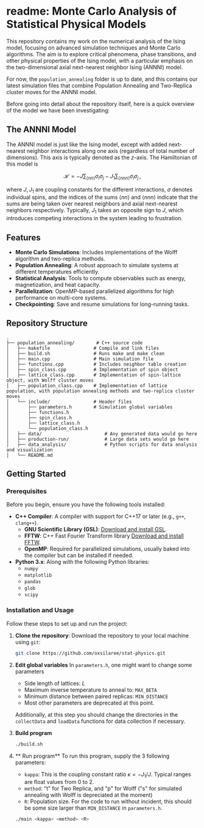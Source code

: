 # readme: Monte Carlo Analysis of Statistical Physical Models
This repository contains my work on the numerical analysis of the Ising model, focusing on advanced simulation techniques and Monte Carlo algorithms. The aim is to explore critical phenomena, phase transitions, and other physical properties of the Ising model, with a particular emphasis on the two-dimensional axial next-nearest neighbor Ising (ANNNI) model.

For now, the `population_annealing` folder is up to date, and this contains our latest simulation files that combine Population Annealing and Two-Replica cluster moves for the ANNNI model.

Before going into detail about the repository itself, here is a quick overview of the model we have been investigating:

## The ANNNI Model

The ANNNI model is just like the Ising model, except with added next-nearest neighbor interactions along one axis (regardless of total number of dimensions). This axis is typically denoted as the $z$-axis. The Hamiltonian of this model is

$$ \mathcal{H} = -J \sum_{\langle nn\rangle} \sigma_i \sigma_j - J_1 \sum_{\langle nnn \rangle} \sigma_i \sigma_j \hspace{2pt} , $$

where $J, J_1$ are coupling constants for the different interactions, $\sigma$ denotes individual spins, and the indices of the sums $\langle nn \rangle$ and $\langle nnn \rangle$ indicate that the sums are being taken over nearest neighbors and axial next-nearest neighbors respectively. Typically, $J_1$ takes an opposite sign to $J$, which introduces competing interactions in the system leading to frustration.


## Features

- **Monte Carlo Simulations**: Includes implementations of the Wolff algorithm and two-replica methods.
- **Population Annealing**: A robust approach to simulate systems at different temperatures efficiently.
- **Statistical Analysis**: Tools to compute observables such as energy, magnetization, and heat capacity.
- **Parallelization**: OpenMP-based parallelized algorithms for high performance on multi-core systems.
- **Checkpointing**: Save and resume simulations for long-running tasks.

## Repository Structure

```plaintext
.
├── population_annealing/        # C++ source code
│   ├── makefile                # Compile and link files
│   ├── build.sh                # Runs make and make clean 
│   ├── main.cpp                # Main simulation file
│   ├── functions.cpp           # Includes neighbor table creation
│   ├── spin_class.cpp          # Implementation of spin object
│   ├── lattice_class.cpp       # Implementation of spin-lattice object, with Wolff cluster moves
│   ├── population_class.cpp    # Implementation of lattice population, with population annealing methods and two-replica cluster moves
│   └── include/                # Header files
│       ├── parameters.h        # Simulation global variables
│       ├── functions.h      
│       ├── spin_class.h      
│       ├── lattice_class.h      
│       └── population_class.h      
│   ├── data/                       # Any generated data would go here
│   ├── production-run/             # Large data sets would go here
│   ├── data_analysis/              # Python scripts for data analysis and visualization
│   └── README.md          
```
## Getting Started
### Prerequisites

Before you begin, ensure you have the following tools installed:

- **C++ Compiler**: A compiler with support for C++17 or later (e.g., `g++`, `clang++`).
  - **GNU Scientific Library (GSL)**: [Download and install GSL](https://www.gnu.org/software/gsl/).
  - **FFTW**: C++ Fast Fourier Transform library [Download and install FFTW](https://www.fftw.org).
  - **OpenMP**: Required for parallelized simulations, usually baked into the compiler but can be installed if needed.
- **Python 3.x**: Along with the following Python libraries:
  - `numpy`
  - `matplotlib`
  - `pandas`
  - `glob`
  - `scipy`

### Installation and Usage

Follow these steps to set up and run the project:

1. **Clone the repository**:
   Download the repository to your local machine using `git`:
   ```bash
   git clone https://github.com/oxsilaree/stat-physics.git
   ```
2. **Edit global variables**
   In `parameters.h`, one might want to change some parameters
   - Side length of lattices: $L$
   - Maximum inverse temperature to anneal to: `MAX_BETA`
   - Minimum distance between paired replicas: `MIN_DISTANCE`
   - Most other parameters are deprecated at this point.
     
   Additionally, at this step you should change the directories in the `collectData` and `loadData` functions for data collection if necessary.

4. **Build program**
   ```bash
   ./build.sh
   ```
5. ** Run program**
   To run this program, supply the 3 following parameters:
   - `kappa`: This is the coupling constant ratio $\kappa = -J_1/J$. Typical ranges are float values from 0 to 2.
   - `method`: "t" for Two Replica, and "p" for Wolff ("s" for simulated annealing with Wolff is depreciated at the moment)
   - `R`: Population size. For the code to run without incident, this should be some size larger than `MIN_DISTANCE` in `parameters.h`.
   ```bash
   ./main <kappa> <method> <R>
   ```



